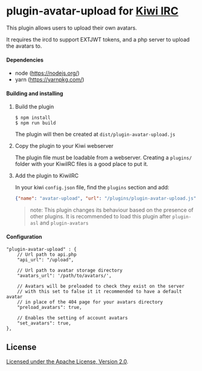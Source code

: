 # plugin-avatar-upload for [Kiwi IRC](https://kiwiirc.com)

This plugin allows users to upload their own avatars.

It requires the ircd to support EXTJWT tokens, and a php server to upload the avatars to.

#### Dependencies
* node (https://nodejs.org/)
* yarn (https://yarnpkg.com/)

#### Building and installing

1. Build the plugin

   ```console
   $ npm install
   $ npm run build
   ```

   The plugin will then be created at `dist/plugin-avatar-upload.js`

2. Copy the plugin to your Kiwi webserver

   The plugin file must be loadable from a webserver. Creating a `plugins/` folder with your KiwiIRC files is a good place to put it.

3. Add the plugin to KiwiIRC

   In your kiwi `config.json` file, find the `plugins` section and add:
   ```json
   {"name": "avatar-upload", "url": "/plugins/plugin-avatar-upload.js"}
   ```

   > note: This plugin changes its behaviour based on the presence of other plugins. It is recommended to load this plugin after `plugin-asl` and `plugin-avatars`


#### Configuration

``` json5
"plugin-avatar-upload" : {
    // Url path to api.php
    "api_url": "/upload",

    // Url path to avatar storage directory
    "avatars_url": '/path/to/avatars/',

    // Avatars will be preloaded to check they exist on the server
    // with this set to false it it recommended to have a default avatar
    // in place of the 404 page for your avatars directory
    "preload_avatars": true,

    // Enables the setting of account avatars
    "set_avatars": true,
},
```

## License

[Licensed under the Apache License, Version 2.0](LICENSE).
